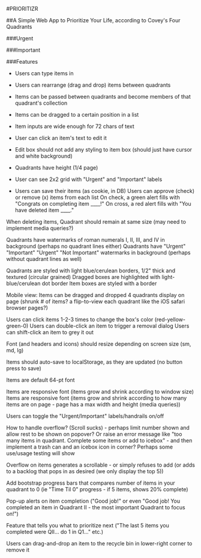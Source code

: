 #PRIORITIZR

##A Simple Web App to Prioritize Your Life, according to Covey's Four Quadrants

###Urgent

###Important


###Features

- Users can type items in
- Users can rearrange (drag and drop) items between quadrants
- Items can be passed between quadrants and become members of that quadrant's collection
- Items can be dragged to a certain position in a list
- Item inputs are wide enough for 72 chars of text
- User can click an item's text to edit it
- Edit box should not add any styling to item box (should just have cursor and white background)

- Quadrants have height (1/4 page)
- User can see 2x2 grid with "Urgent" and "Important" labels

- Users can save their items (as cookie, in DB)
Users can approve (check) or remove (x) items from each list
  On check, a green alert fills with "Congrats on completing item ____!"
  On cross, a red alert fills with "You have deleted item ____."

When deleting items, Quadrant should remain at same size (may need to implement media queries?)

Quadrants have watermarks of roman numerals I, II, III, and IV in background (perhaps no quadrant lines either)
Quadrants have "Urgent" "Important" "Urgent" "Not Important" watermarks in background (perhaps without quadrant lines as well)

Quadrants are styled with light blue/cerulean borders, 1/2" thick and textured (circular grained)
Dragged boxes are highlighted with light-blue/cerulean dot border
Item boxes are styled with a border

Mobile view: 
  Items can be dragged and dropped
  4 quadrants display on page (shrunk # of items? a flip-to-view each quadrant like the iOS safari browser pages?)

Users can click items 1-2-3 times to change the box's color (red-yellow-green-0)
Users can double-click an item to trigger a removal dialog
Users can shift-click an item to grey it out

Font (and headers and icons) should resize depending on screen size (sm, md, lg)

Items should auto-save to localStorage, as they are updated (no button press to save)

Items are default 64-pt font

Items are responsive font (items grow and shrink according to window size)
Items are responsive font (items grow and shrink according to how many items are on page - page has a max width and height (media queries))

Users can toggle the "Urgent/Important" labels/handrails on/off

How to handle overflow? (Scroll sucks) - perhaps limit number shown and allow rest to be shown on popover? Or raise an error message like "too many items in quadrant. Complete some items or add to icebox" - and then implement a trash can and an icebox icon in corner? Perhaps some use/usage testing will show

Overflow on items generates a scrollable - or simply refuses to add (or adds to a backlog that pops in as desired (we only display the top 5))

Add bootstrap progress bars that compares number of items in your quadrant to 0 (ie "Time Til 0" progress - if 5 items, shows 20% complete)

Pop-up alerts on item completion ("Good job!" or even "Good job! You completed an item in Quadrant II - the most important Quadrant to focus on!")

Feature that tells you what to prioritize next ("The last 5 items you completed were QII... do 1 in Q1..." etc.)

Users can drag-and-drop an item to the recycle bin in lower-right corner to remove it
